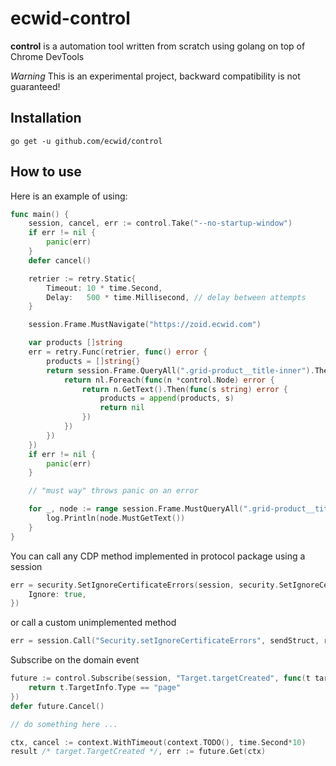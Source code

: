 # ecwid-control
**control** is a automation tool written from scratch using golang on top of Chrome DevTools

_Warning_ This is an experimental project, backward compatibility is not guaranteed!

## Installation
`go get -u github.com/ecwid/control`

## How to use

Here is an example of using:

```go
func main() {
	session, cancel, err := control.Take("--no-startup-window")
	if err != nil {
		panic(err)
	}
	defer cancel()

	retrier := retry.Static{
		Timeout: 10 * time.Second,
		Delay:   500 * time.Millisecond, // delay between attempts
	}

	session.Frame.MustNavigate("https://zoid.ecwid.com")

	var products []string
	err = retry.Func(retrier, func() error {
		products = []string{}
		return session.Frame.QueryAll(".grid-product__title-inner").Then(func(nl control.NodeList) error {
			return nl.Foreach(func(n *control.Node) error {
				return n.GetText().Then(func(s string) error {
					products = append(products, s)
					return nil
				})
			})
		})
	})
	if err != nil {
		panic(err)
	}

    // "must way" throws panic on an error

	for _, node := range session.Frame.MustQueryAll(".grid-product__title-inner") {
		log.Println(node.MustGetText())
	}
}
```

You can call any CDP method implemented in protocol package using a session
```go
err = security.SetIgnoreCertificateErrors(session, security.SetIgnoreCertificateErrorsArgs{
    Ignore: true,
})
```

or call a custom unimplemented method
```go
err = session.Call("Security.setIgnoreCertificateErrors", sendStruct, receiveStruct)
```

Subscribe on the domain event
```go
future := control.Subscribe(session, "Target.targetCreated", func(t target.TargetCreated) bool {
    return t.TargetInfo.Type == "page"
})
defer future.Cancel()

// do something here ...

ctx, cancel := context.WithTimeout(context.TODO(), time.Second*10)
result /* target.TargetCreated */, err := future.Get(ctx)
```